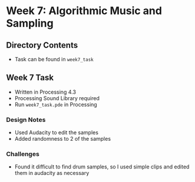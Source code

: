 # Week 7: Algorithmic Music and Sampling

## Directory Contents
- Task can be found in `week7_task`

## Week 7 Task
- Written in Processing 4.3
- Processing Sound Library required 
- Run `week7_task.pde` in Processing

### Design Notes
- Used Audacity to edit the samples
- Added randomness to 2 of the samples

### Challenges
- Found it difficult to find drum samples, so I used simple clips and edited them in audacity as necessary
